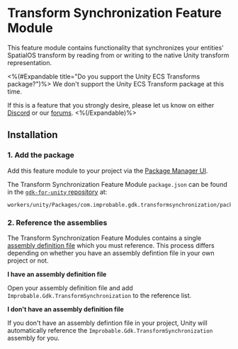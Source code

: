 # Transform Synchronization Feature Module

This feature module contains functionality that synchronizes your entities' SpatialOS transform by reading from or writing to the native Unity transform representation.

<%(#Expandable title="Do you support the Unity ECS Transforms package?")%>
We don't support the Unity ECS Transform package at this time.

If this is a feature that you strongly desire, please let us know on either [Discord](https://discord.gg/SCZTCYm) or our [forums](https://forums.improbable.io/latest?tags=unity-gdk).
<%(/Expandable)%>

## Installation

### 1. Add the package

Add this feature module to your project via the [Package Manager UI](https://docs.unity3d.com/Packages/com.unity.package-manager-ui@2.0/manual/index.html#specifying-a-local-package-location).

The Transform Synchronization Feature Module `package.json` can be found in the [`gdk-for-unity` repository](https://github.com/spatialos/gdk-for-unity) at:

```text
workers/unity/Packages/com.improbable.gdk.transformsynchronization/package.json
```

### 2. Reference the assemblies

The Transform Synchronization Feature Modules contains a single [assembly definition file](https://docs.unity3d.com/Manual/ScriptCompilationAssemblyDefinitionFiles.html) which you must reference. This process differs depending on whether you have an assembly defintion file in your own project or not.

**I have an assembly definition file**

Open your assembly definition file and add `Improbable.Gdk.TransformSynchronization` to the reference list.

**I don't have an assembly definition file**

If you don't have an assembly defintion file in your project, Unity will automatically reference the `Improbable.Gdk.TransformSynchronization` assembly for you.